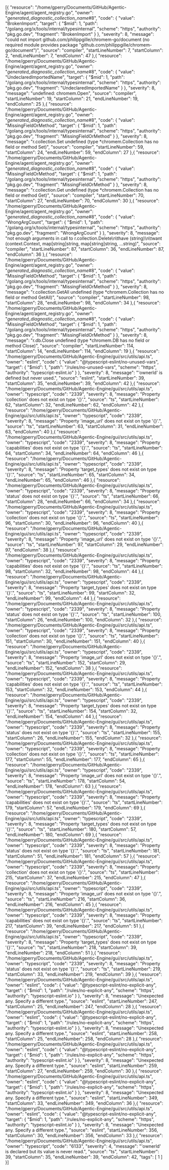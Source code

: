 [{
	"resource": "/home/gperry/Documents/GitHub/Agentic-Engine/agent/agent_registry.go",
	"owner": "_generated_diagnostic_collection_name_#8",
	"code": {
		"value": "BrokenImport",
		"target": {
			"$mid": 1,
			"path": "/golang.org/x/tools/internal/typesinternal",
			"scheme": "https",
			"authority": "pkg.go.dev",
			"fragment": "BrokenImport"
		}
	},
	"severity": 8,
	"message": "could not import github.com/philippgille/chromem-go/document (no required module provides package \"github.com/philippgille/chromem-go/document\")",
	"source": "compiler",
	"startLineNumber": 7,
	"startColumn": 2,
	"endLineNumber": 7,
	"endColumn": 47
},{
	"resource": "/home/gperry/Documents/GitHub/Agentic-Engine/agent/agent_registry.go",
	"owner": "_generated_diagnostic_collection_name_#8",
	"code": {
		"value": "UndeclaredImportedName",
		"target": {
			"$mid": 1,
			"path": "/golang.org/x/tools/internal/typesinternal",
			"scheme": "https",
			"authority": "pkg.go.dev",
			"fragment": "UndeclaredImportedName"
		}
	},
	"severity": 8,
	"message": "undefined: chromem.Open",
	"source": "compiler",
	"startLineNumber": 19,
	"startColumn": 21,
	"endLineNumber": 19,
	"endColumn": 25
},{
	"resource": "/home/gperry/Documents/GitHub/Agentic-Engine/agent/agent_registry.go",
	"owner": "_generated_diagnostic_collection_name_#8",
	"code": {
		"value": "MissingFieldOrMethod",
		"target": {
			"$mid": 1,
			"path": "/golang.org/x/tools/internal/typesinternal",
			"scheme": "https",
			"authority": "pkg.go.dev",
			"fragment": "MissingFieldOrMethod"
		}
	},
	"severity": 8,
	"message": "r.collection.Set undefined (type *chromem.Collection has no field or method Set)",
	"source": "compiler",
	"startLineNumber": 59,
	"startColumn": 24,
	"endLineNumber": 59,
	"endColumn": 27
},{
	"resource": "/home/gperry/Documents/GitHub/Agentic-Engine/agent/agent_registry.go",
	"owner": "_generated_diagnostic_collection_name_#8",
	"code": {
		"value": "MissingFieldOrMethod",
		"target": {
			"$mid": 1,
			"path": "/golang.org/x/tools/internal/typesinternal",
			"scheme": "https",
			"authority": "pkg.go.dev",
			"fragment": "MissingFieldOrMethod"
		}
	},
	"severity": 8,
	"message": "r.collection.Get undefined (type *chromem.Collection has no field or method Get)",
	"source": "compiler",
	"startLineNumber": 70,
	"startColumn": 27,
	"endLineNumber": 70,
	"endColumn": 30
},{
	"resource": "/home/gperry/Documents/GitHub/Agentic-Engine/agent/agent_registry.go",
	"owner": "_generated_diagnostic_collection_name_#8",
	"code": {
		"value": "WrongArgCount",
		"target": {
			"$mid": 1,
			"path": "/golang.org/x/tools/internal/typesinternal",
			"scheme": "https",
			"authority": "pkg.go.dev",
			"fragment": "WrongArgCount"
		}
	},
	"severity": 8,
	"message": "not enough arguments in call to r.collection.Delete\n\thave (string)\n\twant (context.Context, map[string]string, map[string]string, ...string)",
	"source": "compiler",
	"startLineNumber": 87,
	"startColumn": 36,
	"endLineNumber": 87,
	"endColumn": 36
},{
	"resource": "/home/gperry/Documents/GitHub/Agentic-Engine/agent/agent_registry.go",
	"owner": "_generated_diagnostic_collection_name_#8",
	"code": {
		"value": "MissingFieldOrMethod",
		"target": {
			"$mid": 1,
			"path": "/golang.org/x/tools/internal/typesinternal",
			"scheme": "https",
			"authority": "pkg.go.dev",
			"fragment": "MissingFieldOrMethod"
		}
	},
	"severity": 8,
	"message": "r.collection.GetAll undefined (type *chromem.Collection has no field or method GetAll)",
	"source": "compiler",
	"startLineNumber": 98,
	"startColumn": 28,
	"endLineNumber": 98,
	"endColumn": 34
},{
	"resource": "/home/gperry/Documents/GitHub/Agentic-Engine/agent/agent_registry.go",
	"owner": "_generated_diagnostic_collection_name_#8",
	"code": {
		"value": "MissingFieldOrMethod",
		"target": {
			"$mid": 1,
			"path": "/golang.org/x/tools/internal/typesinternal",
			"scheme": "https",
			"authority": "pkg.go.dev",
			"fragment": "MissingFieldOrMethod"
		}
	},
	"severity": 8,
	"message": "r.db.Close undefined (type *chromem.DB has no field or method Close)",
	"source": "compiler",
	"startLineNumber": 114,
	"startColumn": 14,
	"endLineNumber": 114,
	"endColumn": 19
},{
	"resource": "/home/gperry/Documents/GitHub/Agentic-Engine/gui/src/utils/api.ts",
	"owner": "eslint",
	"code": {
		"value": "@typescript-eslint/no-unused-vars",
		"target": {
			"$mid": 1,
			"path": "/rules/no-unused-vars",
			"scheme": "https",
			"authority": "typescript-eslint.io"
		}
	},
	"severity": 8,
	"message": "'ownerId' is defined but never used.",
	"source": "eslint",
	"startLineNumber": 39,
	"startColumn": 35,
	"endLineNumber": 39,
	"endColumn": 42
},{
	"resource": "/home/gperry/Documents/GitHub/Agentic-Engine/gui/src/utils/api.ts",
	"owner": "typescript",
	"code": "2339",
	"severity": 8,
	"message": "Property 'collection' does not exist on type '{}'.",
	"source": "ts",
	"startLineNumber": 62,
	"startColumn": 32,
	"endLineNumber": 62,
	"endColumn": 42
},{
	"resource": "/home/gperry/Documents/GitHub/Agentic-Engine/gui/src/utils/api.ts",
	"owner": "typescript",
	"code": "2339",
	"severity": 8,
	"message": "Property 'image_url' does not exist on type '{}'.",
	"source": "ts",
	"startLineNumber": 63,
	"startColumn": 31,
	"endLineNumber": 63,
	"endColumn": 40
},{
	"resource": "/home/gperry/Documents/GitHub/Agentic-Engine/gui/src/utils/api.ts",
	"owner": "typescript",
	"code": "2339",
	"severity": 8,
	"message": "Property 'capabilities' does not exist on type '{}'.",
	"source": "ts",
	"startLineNumber": 64,
	"startColumn": 34,
	"endLineNumber": 64,
	"endColumn": 46
},{
	"resource": "/home/gperry/Documents/GitHub/Agentic-Engine/gui/src/utils/api.ts",
	"owner": "typescript",
	"code": "2339",
	"severity": 8,
	"message": "Property 'target_types' does not exist on type '{}'.",
	"source": "ts",
	"startLineNumber": 65,
	"startColumn": 34,
	"endLineNumber": 65,
	"endColumn": 46
},{
	"resource": "/home/gperry/Documents/GitHub/Agentic-Engine/gui/src/utils/api.ts",
	"owner": "typescript",
	"code": "2339",
	"severity": 8,
	"message": "Property 'status' does not exist on type '{}'.",
	"source": "ts",
	"startLineNumber": 66,
	"startColumn": 28,
	"endLineNumber": 66,
	"endColumn": 34
},{
	"resource": "/home/gperry/Documents/GitHub/Agentic-Engine/gui/src/utils/api.ts",
	"owner": "typescript",
	"code": "2339",
	"severity": 8,
	"message": "Property 'collection' does not exist on type '{}'.",
	"source": "ts",
	"startLineNumber": 96,
	"startColumn": 30,
	"endLineNumber": 96,
	"endColumn": 40
},{
	"resource": "/home/gperry/Documents/GitHub/Agentic-Engine/gui/src/utils/api.ts",
	"owner": "typescript",
	"code": "2339",
	"severity": 8,
	"message": "Property 'image_url' does not exist on type '{}'.",
	"source": "ts",
	"startLineNumber": 97,
	"startColumn": 29,
	"endLineNumber": 97,
	"endColumn": 38
},{
	"resource": "/home/gperry/Documents/GitHub/Agentic-Engine/gui/src/utils/api.ts",
	"owner": "typescript",
	"code": "2339",
	"severity": 8,
	"message": "Property 'capabilities' does not exist on type '{}'.",
	"source": "ts",
	"startLineNumber": 98,
	"startColumn": 32,
	"endLineNumber": 98,
	"endColumn": 44
},{
	"resource": "/home/gperry/Documents/GitHub/Agentic-Engine/gui/src/utils/api.ts",
	"owner": "typescript",
	"code": "2339",
	"severity": 8,
	"message": "Property 'target_types' does not exist on type '{}'.",
	"source": "ts",
	"startLineNumber": 99,
	"startColumn": 32,
	"endLineNumber": 99,
	"endColumn": 44
},{
	"resource": "/home/gperry/Documents/GitHub/Agentic-Engine/gui/src/utils/api.ts",
	"owner": "typescript",
	"code": "2339",
	"severity": 8,
	"message": "Property 'status' does not exist on type '{}'.",
	"source": "ts",
	"startLineNumber": 100,
	"startColumn": 26,
	"endLineNumber": 100,
	"endColumn": 32
},{
	"resource": "/home/gperry/Documents/GitHub/Agentic-Engine/gui/src/utils/api.ts",
	"owner": "typescript",
	"code": "2339",
	"severity": 8,
	"message": "Property 'collection' does not exist on type '{}'.",
	"source": "ts",
	"startLineNumber": 151,
	"startColumn": 30,
	"endLineNumber": 151,
	"endColumn": 40
},{
	"resource": "/home/gperry/Documents/GitHub/Agentic-Engine/gui/src/utils/api.ts",
	"owner": "typescript",
	"code": "2339",
	"severity": 8,
	"message": "Property 'image_url' does not exist on type '{}'.",
	"source": "ts",
	"startLineNumber": 152,
	"startColumn": 29,
	"endLineNumber": 152,
	"endColumn": 38
},{
	"resource": "/home/gperry/Documents/GitHub/Agentic-Engine/gui/src/utils/api.ts",
	"owner": "typescript",
	"code": "2339",
	"severity": 8,
	"message": "Property 'capabilities' does not exist on type '{}'.",
	"source": "ts",
	"startLineNumber": 153,
	"startColumn": 32,
	"endLineNumber": 153,
	"endColumn": 44
},{
	"resource": "/home/gperry/Documents/GitHub/Agentic-Engine/gui/src/utils/api.ts",
	"owner": "typescript",
	"code": "2339",
	"severity": 8,
	"message": "Property 'target_types' does not exist on type '{}'.",
	"source": "ts",
	"startLineNumber": 154,
	"startColumn": 32,
	"endLineNumber": 154,
	"endColumn": 44
},{
	"resource": "/home/gperry/Documents/GitHub/Agentic-Engine/gui/src/utils/api.ts",
	"owner": "typescript",
	"code": "2339",
	"severity": 8,
	"message": "Property 'status' does not exist on type '{}'.",
	"source": "ts",
	"startLineNumber": 155,
	"startColumn": 26,
	"endLineNumber": 155,
	"endColumn": 32
},{
	"resource": "/home/gperry/Documents/GitHub/Agentic-Engine/gui/src/utils/api.ts",
	"owner": "typescript",
	"code": "2339",
	"severity": 8,
	"message": "Property 'collection' does not exist on type '{}'.",
	"source": "ts",
	"startLineNumber": 177,
	"startColumn": 55,
	"endLineNumber": 177,
	"endColumn": 65
},{
	"resource": "/home/gperry/Documents/GitHub/Agentic-Engine/gui/src/utils/api.ts",
	"owner": "typescript",
	"code": "2339",
	"severity": 8,
	"message": "Property 'image_url' does not exist on type '{}'.",
	"source": "ts",
	"startLineNumber": 178,
	"startColumn": 54,
	"endLineNumber": 178,
	"endColumn": 63
},{
	"resource": "/home/gperry/Documents/GitHub/Agentic-Engine/gui/src/utils/api.ts",
	"owner": "typescript",
	"code": "2339",
	"severity": 8,
	"message": "Property 'capabilities' does not exist on type '{}'.",
	"source": "ts",
	"startLineNumber": 179,
	"startColumn": 57,
	"endLineNumber": 179,
	"endColumn": 69
},{
	"resource": "/home/gperry/Documents/GitHub/Agentic-Engine/gui/src/utils/api.ts",
	"owner": "typescript",
	"code": "2339",
	"severity": 8,
	"message": "Property 'target_types' does not exist on type '{}'.",
	"source": "ts",
	"startLineNumber": 180,
	"startColumn": 57,
	"endLineNumber": 180,
	"endColumn": 69
},{
	"resource": "/home/gperry/Documents/GitHub/Agentic-Engine/gui/src/utils/api.ts",
	"owner": "typescript",
	"code": "2339",
	"severity": 8,
	"message": "Property 'status' does not exist on type '{}'.",
	"source": "ts",
	"startLineNumber": 181,
	"startColumn": 51,
	"endLineNumber": 181,
	"endColumn": 57
},{
	"resource": "/home/gperry/Documents/GitHub/Agentic-Engine/gui/src/utils/api.ts",
	"owner": "typescript",
	"code": "2339",
	"severity": 8,
	"message": "Property 'collection' does not exist on type '{}'.",
	"source": "ts",
	"startLineNumber": 215,
	"startColumn": 37,
	"endLineNumber": 215,
	"endColumn": 47
},{
	"resource": "/home/gperry/Documents/GitHub/Agentic-Engine/gui/src/utils/api.ts",
	"owner": "typescript",
	"code": "2339",
	"severity": 8,
	"message": "Property 'image_url' does not exist on type '{}'.",
	"source": "ts",
	"startLineNumber": 216,
	"startColumn": 36,
	"endLineNumber": 216,
	"endColumn": 45
},{
	"resource": "/home/gperry/Documents/GitHub/Agentic-Engine/gui/src/utils/api.ts",
	"owner": "typescript",
	"code": "2339",
	"severity": 8,
	"message": "Property 'capabilities' does not exist on type '{}'.",
	"source": "ts",
	"startLineNumber": 217,
	"startColumn": 39,
	"endLineNumber": 217,
	"endColumn": 51
},{
	"resource": "/home/gperry/Documents/GitHub/Agentic-Engine/gui/src/utils/api.ts",
	"owner": "typescript",
	"code": "2339",
	"severity": 8,
	"message": "Property 'target_types' does not exist on type '{}'.",
	"source": "ts",
	"startLineNumber": 218,
	"startColumn": 39,
	"endLineNumber": 218,
	"endColumn": 51
},{
	"resource": "/home/gperry/Documents/GitHub/Agentic-Engine/gui/src/utils/api.ts",
	"owner": "typescript",
	"code": "2339",
	"severity": 8,
	"message": "Property 'status' does not exist on type '{}'.",
	"source": "ts",
	"startLineNumber": 219,
	"startColumn": 33,
	"endLineNumber": 219,
	"endColumn": 39
},{
	"resource": "/home/gperry/Documents/GitHub/Agentic-Engine/gui/src/utils/api.ts",
	"owner": "eslint",
	"code": {
		"value": "@typescript-eslint/no-explicit-any",
		"target": {
			"$mid": 1,
			"path": "/rules/no-explicit-any",
			"scheme": "https",
			"authority": "typescript-eslint.io"
		}
	},
	"severity": 8,
	"message": "Unexpected any. Specify a different type.",
	"source": "eslint",
	"startLineNumber": 247,
	"startColumn": 25,
	"endLineNumber": 247,
	"endColumn": 28
},{
	"resource": "/home/gperry/Documents/GitHub/Agentic-Engine/gui/src/utils/api.ts",
	"owner": "eslint",
	"code": {
		"value": "@typescript-eslint/no-explicit-any",
		"target": {
			"$mid": 1,
			"path": "/rules/no-explicit-any",
			"scheme": "https",
			"authority": "typescript-eslint.io"
		}
	},
	"severity": 8,
	"message": "Unexpected any. Specify a different type.",
	"source": "eslint",
	"startLineNumber": 258,
	"startColumn": 25,
	"endLineNumber": 258,
	"endColumn": 28
},{
	"resource": "/home/gperry/Documents/GitHub/Agentic-Engine/gui/src/utils/api.ts",
	"owner": "eslint",
	"code": {
		"value": "@typescript-eslint/no-explicit-any",
		"target": {
			"$mid": 1,
			"path": "/rules/no-explicit-any",
			"scheme": "https",
			"authority": "typescript-eslint.io"
		}
	},
	"severity": 8,
	"message": "Unexpected any. Specify a different type.",
	"source": "eslint",
	"startLineNumber": 259,
	"startColumn": 27,
	"endLineNumber": 259,
	"endColumn": 30
},{
	"resource": "/home/gperry/Documents/GitHub/Agentic-Engine/gui/src/utils/api.ts",
	"owner": "eslint",
	"code": {
		"value": "@typescript-eslint/no-explicit-any",
		"target": {
			"$mid": 1,
			"path": "/rules/no-explicit-any",
			"scheme": "https",
			"authority": "typescript-eslint.io"
		}
	},
	"severity": 8,
	"message": "Unexpected any. Specify a different type.",
	"source": "eslint",
	"startLineNumber": 349,
	"startColumn": 33,
	"endLineNumber": 349,
	"endColumn": 36
},{
	"resource": "/home/gperry/Documents/GitHub/Agentic-Engine/gui/src/utils/api.ts",
	"owner": "eslint",
	"code": {
		"value": "@typescript-eslint/no-explicit-any",
		"target": {
			"$mid": 1,
			"path": "/rules/no-explicit-any",
			"scheme": "https",
			"authority": "typescript-eslint.io"
		}
	},
	"severity": 8,
	"message": "Unexpected any. Specify a different type.",
	"source": "eslint",
	"startLineNumber": 356,
	"startColumn": 30,
	"endLineNumber": 356,
	"endColumn": 33
},{
	"resource": "/home/gperry/Documents/GitHub/Agentic-Engine/gui/src/utils/api.ts",
	"owner": "typescript",
	"code": "6133",
	"severity": 4,
	"message": "'ownerId' is declared but its value is never read.",
	"source": "ts",
	"startLineNumber": 39,
	"startColumn": 35,
	"endLineNumber": 39,
	"endColumn": 42,
	"tags": [
		1
	]
}]